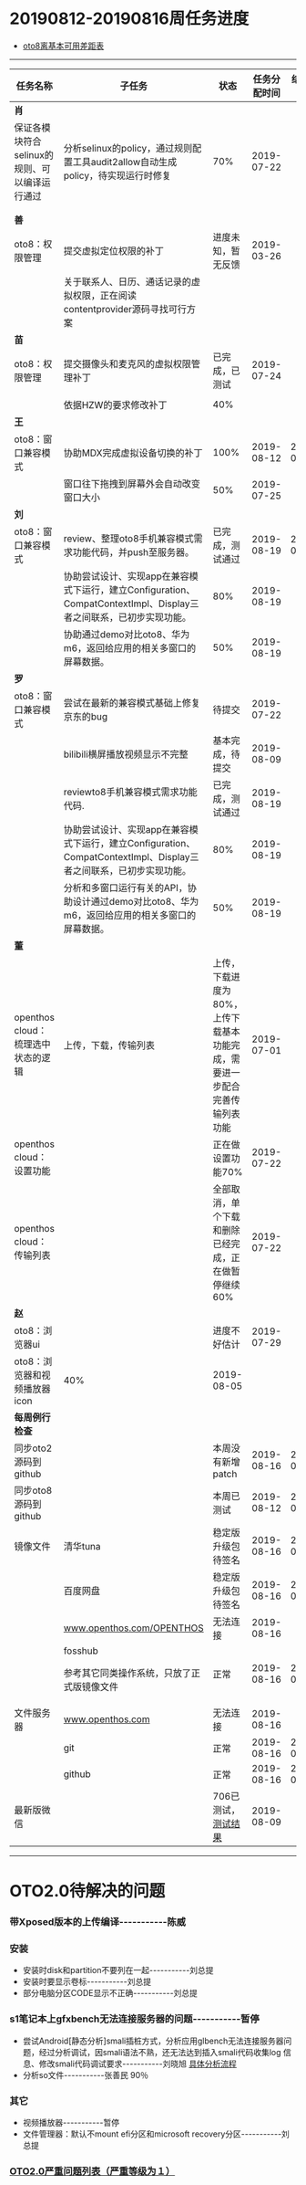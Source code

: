 # 20190812-20190816周任务进度
- [oto8离基本可用差距表](https://github.com/openthos/app-testing-results/blob/master/%E6%B5%8B%E8%AF%95%E5%86%85%E5%AE%B9%E5%8F%8A%E7%BB%93%E6%9E%9C/%E5%8A%9F%E8%83%BD%E6%B5%8B%E8%AF%95%E7%9B%B8%E5%85%B3/oto8%E7%A6%BB%E5%9F%BA%E6%9C%AC%E5%8F%AF%E7%94%A8%E5%B7%AE%E8%B7%9D%E8%A1%A8.md)

***

|任务名称|子任务|状态|任务分配时间|结束时间|备注|
|-----|-----|-----|-----|-----|-----|
|**肖**||||||
|保证各模块符合selinux的规则、可以编译运行通过|分析selinux的policy，通过规则配置工具audit2allow自动生成policy，待实现运行时修复|70%|2019-07-22|||
|||                                                              ||||
|||||||
|**善**||||||
|oto8：权限管理|提交虚拟定位权限的补丁|进度未知，暂无反馈|2019-03-26|||
||关于联系人、日历、通话记录的虚拟权限，正在阅读contentprovider源码寻找可行方案|||||
|**苗**||||||
|oto8：权限管理|提交摄像头和麦克风的虚拟权限管理补丁|已完成，已测试|2019-07-24|||
|||||||
||依据HZW的要求修改补丁|40%||||
|**王**||||||
|oto8：窗口兼容模式|协助MDX完成虚拟设备切换的补丁|100%|2019-08-12|2019-08-16||
||窗口往下拖拽到屏幕外会自动改变窗口大小|50%|2019-07-25|||
|**刘**||||||
|oto8：窗口兼容模式|review、整理oto8手机兼容模式需求功能代码，并push至服务器。|已完成，测试通过|2019-08-19|2019-08-23||
||协助尝试设计、实现app在兼容模式下运行，建立Configuration、CompatContextImpl、Display三者之间联系，已初步实现功能。|80%|2019-08-19|||
||协助通过demo对比oto8、华为m6，返回给应用的相关多窗口的屏幕数据。|50%|2019-08-19|||
|**罗**||||||
|oto8：窗口兼容模式|尝试在最新的兼容模式基础上修复京东的bug|待提交|2019-07-22|||
||bilibili横屏播放视频显示不完整|基本完成，待提交|2019-08-09|||
||reviewto8手机兼容模式需求功能代码.|已完成，测试通过|2019-08-19|||
||协助尝试设计、实现app在兼容模式下运行，建立Configuration、CompatContextImpl、Display三者之间联系，已初步实现功能。|80%|2019-08-19|||
||分析和多窗口运行有关的API，协助设计通过demo对比oto8、华为m6，返回给应用的相关多窗口的屏幕数据。|50%|2019-08-19|||
|**董**||||||
|openthos cloud：梳理选中状态的逻辑|上传，下载，传输列表|上传，下载进度为80%，上传下载基本功能完成，需要进一步配合完善传输列表功能|2019-07-01|||
|openthos cloud：设置功能||正在做设置功能70%|2019-07-22|||
|openthos cloud：传输列表||全部取消，单个下载和删除已经完成，正在做暂停继续60%|2019-07-22|||
|**赵**||||||
|oto8：浏览器ui||进度不好估计|2019-07-29|||
|oto8：浏览器和视频播放器icon|40%|2019-08-05||||
|**每周例行检查**||||||
|同步oto2源码到github||本周没有新增patch|2019-08-16|2019-08-16||
|同步oto8源码到github||本周已测试|2019-08-12|2019-08-16||
|镜像文件|清华tuna|稳定版升级包待签名|2019-08-16|2019-08-16||
||百度网盘|稳定版升级包待签名|2019-08-16|2019-08-16||
||www.openthos.com/OPENTHOS|无法连接|2019-08-16|||
||fosshub<p>参考其它同类操作系统，只放了正式版镜像文件|正常|2019-08-16|2019-08-16||
|文件服务器|www.openthos.com|无法连接|2019-08-16|||
||git|正常|2019-08-16|2019-08-16||
||github|正常|2019-08-16|2019-08-16||
|最新版微信||706已测试，[测试结果](https://github.com/openthos/app-testing-results/blob/master/%E6%B5%8B%E8%AF%95%E5%86%85%E5%AE%B9%E5%8F%8A%E7%BB%93%E6%9E%9C/%E5%85%B6%E5%AE%83%E5%BA%94%E7%94%A8/%E5%BE%AE%E4%BF%A1%E9%97%AE%E9%A2%98.md)|2019-08-09|||
***

# OTO2.0待解决的问题
### 带Xposed版本的上传编译-----------陈威
### 安装
- 安装时disk和partition不要列在一起-----------刘总提
- 安装时要显示卷标-----------刘总提
- 部分电脑分区CODE显示不正确-----------刘总提

### s1笔记本上gfxbench无法连接服务器的问题-----------暂停
- 尝试Android[静态分析]smali插桩方式，分析应用glbench无法连接服务器问题，经过分析调试，因smali语法不熟，还无法达到插入smali代码收集log 信息、修改smali代码调试要求-----------刘晓旭 [具体分析流程](https://github.com/openthos/multiwin-analysis/blob/master/multiwindow/liuxx/Android%20smali%22%E6%8F%92%E6%A1%A9%22%E8%B0%83%E8%AF%95apk.md)
- 分析so文件-----------张善民 90％
  
### 其它
- 视频播放器-----------暂停
- 文件管理器：默认不mount efi分区和microsoft recovery分区-----------刘总提

### [OTO2.0严重问题列表（严重等级为１）](https://github.com/openthos/app-testing-results/blob/master/%E6%B5%8B%E8%AF%95%E5%86%85%E5%AE%B9%E5%8F%8A%E7%BB%93%E6%9E%9C/%E5%8A%9F%E8%83%BD%E6%B5%8B%E8%AF%95%E7%9B%B8%E5%85%B3/OTO2.0%E4%B8%A5%E9%87%8D%E9%97%AE%E9%A2%98%E5%88%97%E8%A1%A8.md)

